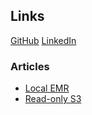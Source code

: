 ## Links
[GitHub](https://github.com/davlum) [LinkedIn](https://www.linkedin.com/in/david-lum-a729458b/) 

### Articles

* [Local EMR](posts/localemr.md)
* [Read-only S3](posts/ros3.md)

